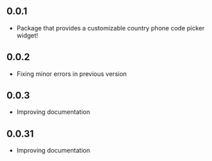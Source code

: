 ## 0.0.1

- Package that provides a customizable country phone code picker widget!

## 0.0.2

- Fixing minor errors in previous version

## 0.0.3

- Improving documentation

## 0.0.31

- Improving documentation
